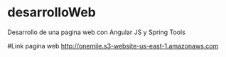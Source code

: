 # desarrolloWeb
Desarrollo de una pagina web con Angular JS y Spring Tools

#Link pagina web
http://onemile.s3-website-us-east-1.amazonaws.com
